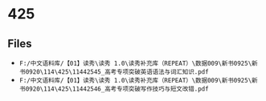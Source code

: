 # 425

## Files

- `F:/中文语料库/【01】读秀\读秀 1.0\读秀补充库（REPEAT）\数据009\新书0925\新书0920\114\425\11442545_高考专项突破英语语法与词汇知识.pdf`
- `F:/中文语料库/【01】读秀\读秀 1.0\读秀补充库（REPEAT）\数据009\新书0925\新书0920\114\425\11442546_高考专项突破写作技巧与短文改错.pdf`
